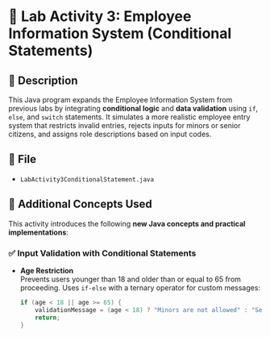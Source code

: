 # 🧾 Lab Activity 3: Employee Information System (Conditional Statements)

## 📌 Description

This Java program expands the Employee Information System from previous labs by integrating **conditional logic** and **data validation** using `if`, `else`, and `switch` statements. It simulates a more realistic employee entry system that restricts invalid entries, rejects inputs for minors or senior citizens, and assigns role descriptions based on input codes.

## 📂 File
- `LabActivity3ConditionalStatement.java`

## 🧠 Additional Concepts Used

This activity introduces the following **new Java concepts and practical implementations**:

### ✅ Input Validation with Conditional Statements

- **Age Restriction**  
  Prevents users younger than 18 and older than or equal to 65 from proceeding. Uses `if-else` with a ternary operator for custom messages:
  ```java
  if (age < 18 || age >= 65) {
      validationMessage = (age < 18) ? "Minors are not allowed" : "Senior Citizens are not allowed";
      return;
  }
